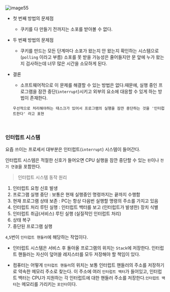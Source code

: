 ![image55](https://github.com/user-attachments/assets/d3501b22-c2da-4c1b-9378-4546996f56a7)

- 첫 번째 방법의 문제점
    - 쿠키를 다 만들기 전까지는 소포를 받아볼 수 없다.
- 두 번째 방법의 문제점
    - 쿠키를 만드는 모든 단계마다 소포가 왔는지 안 왔는지 확인하는 시스템으로 (`polling` 이라고 부름) 소포를 못 받을 가능성은 줄어들지만 문 앞에 누가 왔는지 검사하는데 너무 많은 시간을 소모하게 된다.
- 결론
    - 소프트웨어적으로 이 문제를 해결할 수 있는 방법은 없다.때문에, 실행 중인 프로그램을 잠깐 중단(`interrupt`)시키고 외부의 요소에 대응할 수 있게 하는 방법이 존재한다.
    
    ```
    우선적으로 처리해야하는 태스크가 있어서 프로그램의 실행을 잠깐 중단하는 것을 '인터럽트한다' 라고 표현
    ```

<br>

### 인터럽트 시스템

요즘 쓰이는 프로세서 대부분은 인터럽트(`interrupt`) 시스템이 들어간다.

인터럽트 시스템은 적절한 신호가 들어오면 CPU 실행을 잠깐 중단할 수 있는 `핀`이나 `전기 연결`을 포함한다.

> 인터럽트 시스템 동작 원리

1. 인터럽트 요청 신호 발생
2. 프로그램 실행 중단 : 보통은 현재 실행중인 명령까지는 끝까지 수행함
3. 현재 프로그램 상태 보존 : PC는 항상 다음번 실행할 명령의 주소를 가지고 있음
4. 인터럽트 처리 루틴 실행 : 인터럽트 백터를 보고 (인터럽트가 발생한) 장치 식별
5. 인터럽트 취급(서비스) 루틴 실행 (실질적인 인터럽트 처리)
6. 상태 복구
7. 중단된 프로그램 실행

`4`,`5`번이 `인터럽트 핸들러`에 해당하는 작업이다.

- 인터럽트 시스템은 서비스 후 돌아올 프로그램의 위치는 `Stack`에 저장한다. 인터럽트 핸들러는 자신이 덮어쓸 레지스터를 모두 저장해야 할 책임이 있다.

- 컴퓨터는 어떻게 `인터럽트 핸들러`의 위치는 보통 인터럽트 핸들러의 주소를 저장하기로 약속한 메모리 주소로 찾는다. 이 주소에 여러 `인터럽트 백터`가 들어있고, 인터럽트 백터는 CPU가 지원하는 각 인터럽트에 대한 핸들러 주소를 저장한다.`인터럽트 백터`는 메모리를 가리키는 `포인터`이다.